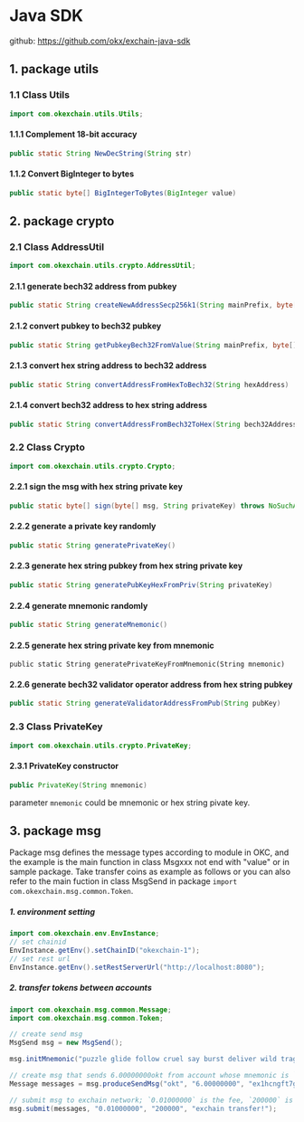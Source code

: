 # Java SDK

github: https://github.com/okx/exchain-java-sdk

## 1. package utils

### 1.1  Class Utils

```java
import com.okexchain.utils.Utils;
```

#### 1.1.1 Complement 18-bit accuracy

```java
public static String NewDecString(String str)
```

#### 1.1.2 Convert BigInteger to bytes

```java
public static byte[] BigIntegerToBytes(BigInteger value)
```

## 2. package crypto

### 2.1 Class AddressUtil

```java
import com.okexchain.utils.crypto.AddressUtil;
```

#### 2.1.1 generate bech32 address from pubkey

```java
public static String createNewAddressSecp256k1(String mainPrefix, byte[] publickKey) throws Exception
```

#### 2.1.2 convert pubkey to bech32 pubkey

```java
public static String getPubkeyBech32FromValue(String mainPrefix, byte[] publickKeyValue) throws Exception
```

#### 2.1.3 convert hex string address to bech32 address 

```java
public static String convertAddressFromHexToBech32(String hexAddress)
```

#### 2.1.4  convert  bech32 address to hex string address 

```java
public static String convertAddressFromBech32ToHex(String bech32Address)
```

### 2.2 Class Crypto

```java
import com.okexchain.utils.crypto.Crypto;
```

#### 2.2.1 sign the msg with hex string private key

```java
public static byte[] sign(byte[] msg, String privateKey) throws NoSuchAlgorithmException
```

#### 2.2.2 generate a private key randomly

```java
public static String generatePrivateKey()
```

#### 2.2.3 generate hex string pubkey from hex string private key

```java
public static String generatePubKeyHexFromPriv(String privateKey)
```

#### 2.2.4 generate mnemonic randomly

```java
public static String generateMnemonic()
```

#### 2.2.5 generate hex string private key from mnemonic

```
public static String generatePrivateKeyFromMnemonic(String mnemonic)
```

#### 2.2.6 generate bech32 validator operator address from hex string pubkey

```java
public static String generateValidatorAddressFromPub(String pubKey)
```

### 2.3 Class PrivateKey

```java
import com.okexchain.utils.crypto.PrivateKey;
```

#### 2.3.1 PrivateKey constructor

```java
public PrivateKey(String mnemonic)
```

parameter `mnemonic` could be mnemonic or hex string pivate key.

## 3. package msg

Package msg defines the message types according to module in OKC, and the example is the main function in class Msgxxx not end with "value" or in sample package. Take transfer coins as example as follows or you can also refer to the main fuction in class MsgSend in package `import com.okexchain.msg.common.Token`.

##### 1. environment setting

```java
import com.okexchain.env.EnvInstance;
// set chainid
EnvInstance.getEnv().setChainID("okexchain-1");
// set rest url
EnvInstance.getEnv().setRestServerUrl("http://localhost:8080");
```

##### 2. transfer tokens between accounts

```java
import com.okexchain.msg.common.Message;
import com.okexchain.msg.common.Token;

// create send msg
MsgSend msg = new MsgSend();

msg.initMnemonic("puzzle glide follow cruel say burst deliver wild tragic galaxy lumber offer");

// create msg that sends 6.00000000okt from account whose mnemonic is `puzzle glide follow cruel say burst deliver wild tragic galaxy lumber offer` to account `ex1hcngft7gfkhn8z8fnlajzh7agyt0az0v6ztmme`
Message messages = msg.produceSendMsg("okt", "6.00000000", "ex1hcngft7gfkhn8z8fnlajzh7agyt0az0v6ztmme");

// submit msg to exchain network; `0.01000000` is the fee, `200000` is the gas limit and `exchain transfer!` is the memo of this msg.
msg.submit(messages, "0.01000000", "200000", "exchain transfer!");
```
